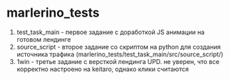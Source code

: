 # marlerino_tests
1) test_task_main - первое задание с доработкой JS анимации на готовом лендинге 
2) source_script - второе задание со скриптом на python для создания источника трафика (marlerino_tests/test_task_main/src/source_script/)
3) 1win - третье задание с версткой лендинга 
UPD. не уверен, что все корректно настроено на keitaro, однако клики считаются 
